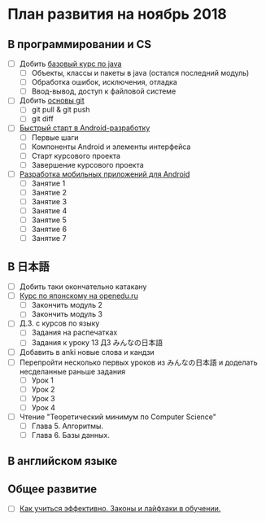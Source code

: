 # План развития на ноябрь 2018
## В программировании и CS
- [ ] Добить [базовый курс по java](https://stepik.org/course/187/syllabus)
    - [ ] Объекты, классы и пакеты в java (остался последний модуль)
    - [ ] Обработка ошибок, исключения, отладка
    - [ ] Ввод-вывод, доступ к файловой системе
- [ ] Добить [основы git](https://stepik.org/course/3145/syllabus)
    - [ ] git pull & git push
    - [ ] git diff
- [ ] [Быстрый старт в Android-разработку](https://stepik.org/course/6022/syllabus)
    - [ ] Первые шаги
    - [ ] Компоненты Android и элементы интерфейса
    - [ ] Старт курсового проекта
    - [ ] Завершение курсового проекта
- [ ] [Разработка мобильных приложений для Android](https://stepik.org/course/5703/syllabus)
    - [ ] Занятие 1
    - [ ] Занятие 2
    - [ ] Занятие 3
    - [ ] Занятие 4
    - [ ] Занятие 5
    - [ ] Занятие 6
    - [ ] Занятие 7
## В 日本語
- [ ] Добить таки окончательно катакану
- [ ] [Курс по японскому на openedu.ru](https://courses.openedu.ru/courses/course-v1:spbu+JPLANG+fall_2018/info)
    - [ ] Закончить модуль 2
    - [ ] Закончить модуль 3
- [ ] Д.З. с курсов по языку
    - [ ] Задания на распечатках
    - [ ] Задания к уроку 13 ДЗ みんなの日本語
- [ ] Добавить в anki новые слова и кандзи
- [ ] Перепройти несколько первых уроков из みんなの日本語 и доделать несделанные раньше задания
    - [ ] Урок 1
    - [ ] Урок 2
    - [ ] Урок 3
    - [ ] Урок 4
- [ ] Чтение "Теоретический минимум по Computer Science"
    - [ ] Глава 5. Алгоритмы.
    - [ ] Глава 6. Базы данных. 
## В английском языке
## Общее развитие
- [ ] [Как учиться эффективно. Законы и лайфхаки в обучении.](https://stepik.org/course/31891/syllabus)
